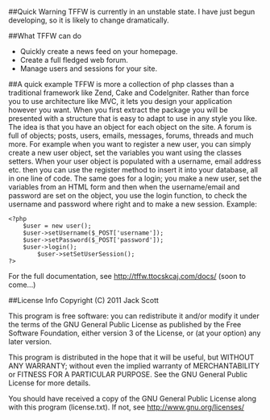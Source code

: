 ##Quick Warning
TFFW is currently in an unstable state. I have just begun developing, so it is likely to change dramatically.

##What TFFW can do
 - Quickly create a news feed on your homepage.
 - Create a full fledged web forum.
 - Manage users and sessions for your site.

##A quick example
TFFW is more a collection of php classes than a traditional framework like Zend, Cake and CodeIgniter. 
Rather than force you to use architecture like MVC, it lets you design your application however you want.
When you first extract the package you will be presented with a structure that is easy to adapt to use in any style you like.
The idea is that you have an object for each object on the site. A forum is full of objects; posts, users, emails, messages, forums, threads and much more.
For example when you want to register a new user, you can simply create a new user object, set the variables you want using the classes setters. When your user object is populated with a username, email address etc. then you can use the register method to insert it into your database, all in one line of code.
The same goes for a login; you make a new user, set the variables from an HTML form and then when the username/email and password are set on the object, you use the login function, to check the username and password where right and to make a new session.
Example:

    <?php
	    $user = new user();
	    $user->setUsername($_POST['username']);
	    $user->setPassword($_POST['password']);
	    $user->login();
            $user->setSetUserSession();
    ?>

For the full documentation, see http://tffw.ttocskcaj.com/docs/ (soon to come...)
	
##License Info
Copyright (C) 2011 Jack Scott
 
This program is free software: you can redistribute it and/or modify
it under the terms of the GNU General Public License as published by
the Free Software Foundation, either version 3 of the License, or
(at your option) any later version.
 
This program is distributed in the hope that it will be useful,
but WITHOUT ANY WARRANTY; without even the implied warranty of
MERCHANTABILITY or FITNESS FOR A PARTICULAR PURPOSE.  See the
GNU General Public License for more details.
 
You should have received a copy of the GNU General Public License
along with this program (license.txt).  If not, see http://www.gnu.org/licenses/
